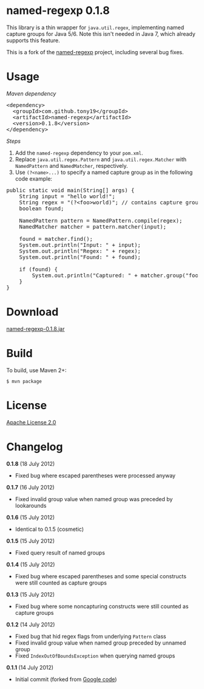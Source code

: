 named-regexp 0.1.8
==================
This library is a thin wrapper for `java.util.regex`, implementing named capture groups for Java 5/6. Note this isn't needed in Java 7, which already supports this feature.

This is a fork of the [named-regexp][1] project, including several bug fixes.


Usage
=====

_Maven dependency_

<pre>
&lt;dependency>
  &lt;groupId>com.github.tony19&lt;/groupId>
  &lt;artifactId>named-regexp&lt;/artifactId>
  &lt;version>0.1.8&lt;/version>
&lt;/dependency>
</pre>

_Steps_

 1. Add the `named-regexp` dependency to your `pom.xml`.
 2. Replace `java.util.regex.Pattern` and `java.util.regex.Matcher` with `NamedPattern` and `NamedMatcher`, respectively.
 3. Use `(?<name>...)` to specify a named capture group as in the following code example:

<pre>
public static void main(String[] args) {
	String input = "hello world!";
	String regex = "(?&lt;foo>world)"; // contains capture group named "foo"
	boolean found;
	
	NamedPattern pattern = NamedPattern.compile(regex);
	NamedMatcher matcher = pattern.matcher(input);
	
	found = matcher.find();
	System.out.println("Input: " + input);
	System.out.println("Regex: " + regex);
	System.out.println("Found: " + found);

	if (found) {
		System.out.println("Captured: " + matcher.group("foo"));
	}
}
</pre>


Download
========
[named-regexp-0.1.8.jar](https://oss.sonatype.org/content/repositories/releases/com/github/tony19/named-regexp/0.1.8/named-regexp-0.1.8.jar)


Build
=====

To build, use Maven 2+:

    $ mvn package


License
=======
[Apache License 2.0](http://www.apache.org/licenses/LICENSE-2.0)


Changelog
=========

__0.1.8__ (18 July 2012)
 * Fixed bug where escaped parentheses were processed anyway

__0.1.7__ (16 July 2012)
 * Fixed invalid group value when named group was preceded by lookarounds

__0.1.6__ (15 July 2012)
 * Identical to 0.1.5 (cosmetic)

__0.1.5__ (15 July 2012)
 * Fixed query result of named groups

__0.1.4__ (15 July 2012)
 * Fixed bug where escaped parentheses and some special constructs were still counted as capture groups

__0.1.3__ (15 July 2012)
 * Fixed bug where some noncapturing constructs were still counted as capture groups

__0.1.2__ (14 July 2012)
 * Fixed bug that hid regex flags from underlying `Pattern` class
 * Fixed invalid group value when named group preceded by unnamed group
 * Fixed `IndexOutOfBoundsException` when querying named groups

__0.1.1__ (14 July 2012)
 * Initial commit (forked from [Google code][1])
 
[1]: http://code.google.com/p/named-regexp

